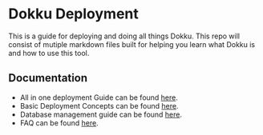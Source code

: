 # Dokku Deployment
This is a guide for deploying and doing all things Dokku. This repo will consist of mutiple markdown files built for helping you learn what Dokku is and how to use this tool.

## Documentation

- All in one deployment Guide can be found [here](https://github.com/gocodeup/dokku-deployment-guide/blob/master/docs/deploy.md#readme).
- Basic Deployment Concepts can be found [here](https://github.com/gocodeup/dokku-deployment-guide/blob/master/docs/deployment_basics.md#readme).
- Database management guide can be found [here](https://github.com/gocodeup/dokku-deployment-guide/blob/master/docs/database_managment.md#readme).
- FAQ can be found [here](https://github.com/gocodeup/dokku-deployment-guide/blob/master/docs/faq.md#readme).
